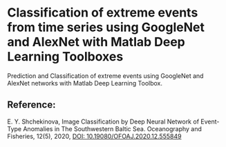 # Classification of extreme events from time series using GoogleNet and AlexNet with Matlab Deep Learning Toolboxes

Prediction and Classification of extreme events using GoogleNet and AlexNet networks with Matlab Deep Learning Toolbox.

## Reference:

E. Y. Shchekinova, Image Classification by Deep Neural Network of Event-Type Anomalies in The Southwestern Baltic Sea. Oceanography and Fisheries, 12(5), 2020, 
[DOI: 10.19080/OFOAJ.2020.12.555849](https://juniperpublishers.com/ofoaj/OFOAJ.MS.ID.555849.php)
